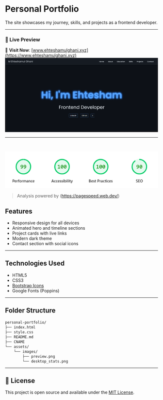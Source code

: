 # Personal Portfolio
 
The site showcases my journey, skills, and projects as a frontend developer.

---

### 🚀 Live Preview


📍 **Visit Now**: [www.ehteshamulghani.xyz](https://www.ehteshamulghani.xyz)
[![eghani](/assets/images/preview.png)](https://www.ehteshamulghani.xyz)

---
<br>

[![](/assets/images/desktop_stats.png)](https://pagespeed.web.dev/analysis/https-www-ehteshamulghani-xyz/ronuh0rp4e?form_factor=desktop)
> Analysis powered by (https://pagespeed.web.dev/)





##  Features

- Responsive design for all devices
- Animated hero and timeline sections
- Project cards with live links
- Modern dark theme
- Contact section with social icons

---

##  Technologies Used

- HTML5
- CSS3
- [Bootstrap Icons](https://icons.getbootstrap.com/)
- Google Fonts (Poppins)

---

##  Folder Structure

```
personal-portfolio/
├── index.html
├── style.css
├── README.md
├── CNAME
└── assets/
    └── images/
        ├── preview.png
        └── desktop_stats.png
```

---

## 📝 License

This project is open source and available under the [MIT License](LICENSE).